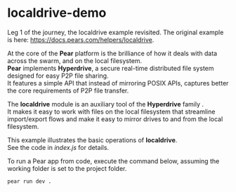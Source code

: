 # localdrive-demo

Leg 1 of the journey, the localdrive example revisited.
The original example is here: https://docs.pears.com/helpers/localdrive.

At the core of the __Pear__ platform is the brilliance of how it deals with data across the swarm, and on the local filesystem.  
__Pear__ implements __Hyperdrive__, a secure real-time distributed file system designed for easy P2P file sharing.  
It features a simple API that instead of mirroring POSIX APIs, captures better the core requirements of P2P file transfer.

The __localdrive__ module is an auxiliary tool of the __Hyperdrive__ family .  
It makes it easy to work with files on the local filesystem that streamline import/export flows and make it easy to mirror drives to and from the local filesystem.

This example illustrates the basic operations of __localdrive__.  
See the code in _index.js_ for details.

To run a Pear app from code, execute the command below, assuming the working folder is set to the project folder.
```bash
pear run dev .
```
